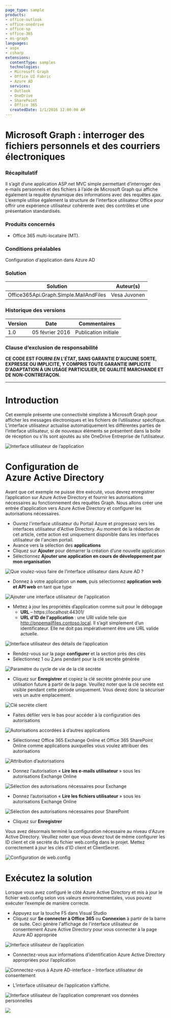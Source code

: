 ```yaml
---
page_type: sample
products:
- office-outlook
- office-onedrive
- office-sp
- office-365
- ms-graph
languages:
- aspx
- csharp
extensions:
  contentType: samples
  technologies:
  - Microsoft Graph
  - Office UI Fabric
  - Azure AD
  services:
  - Outlook
  - OneDrive
  - SharePoint
  - Office 365
  createdDate: 1/1/2016 12:00:00 AM
---
```

# Microsoft Graph : interroger des fichiers personnels et des courriers électroniques #

### Récapitulatif ###
Il s’agit d’une application ASP.net MVC simple permettant d’interroger des e-mails personnels et des fichiers à l’aide de Microsoft Graph qui affiche également la requête dynamique des informations avec des requêtes ajax. L’exemple utilise également la structure de l’interface utilisateur Office pour offrir une expérience utilisateur cohérente avec des contrôles et une présentation standardisés.

### Produits concernés ###
-  Office 365 multi-locataire (MT).

### Conditions préalables ###
Configuration d'application dans Azure AD

### Solution ###
Solution | Auteur(s)
---------|----------
Office365Api.Graph.Simple.MailAndFiles | Vesa Juvonen

### Historique des versions ###
Version | Date | Commentaires
---------| -----| --------
1.0 | 05 février 2016 | Publication initiale

### Clause d’exclusion de responsabilité ###
**CE CODE EST FOURNI *EN L’ÉTAT*, SANS GARANTIE D'AUCUNE SORTE, EXPRESSE OU IMPLICITE, Y COMPRIS TOUTE GARANTIE IMPLICITE D'ADAPTATION À UN USAGE PARTICULIER, DE QUALITÉ MARCHANDE ET DE NON-CONTREFAÇON.**

----------

# Introduction #
Cet exemple présente une connectivité simpliste à Microsoft Graph pour afficher les messages électroniques et les fichiers de l’utilisateur spécifique. L’interface utilisateur actualise automatiquement les différentes parties de l’interface utilisateur, si de nouveaux éléments se présentent dans la boîte de réception ou s'ils sont ajoutés au site OneDrive Entreprise de l’utilisateur.

![Interface utilisateur de l’application](http://i.imgur.com/Rt4d8Py.png)

# Configuration de Azure Active Directory #
Avant que cet exemple ne puisse être exécuté, vous devrez enregistrer l’application sur Azure Active Directory et fournir les autorisations nécessaires au fonctionnement des requêtes Graph. Nous allons créer une entrée d’application vers Azure Active Directory et configurer les autorisations nécessaires.

- Ouvrez l'interface utilisateur du Portail Azure et progressez vers les interfaces utilisateur d'Active Directory. Au moment de la rédaction de cet article, cette action est uniquement disponible dans les interfaces utilisateur de l'ancien portail.
- Avance vers la sélection des **applications**
- Cliquez sur **Ajouter** pour démarrer la création d’une nouvelle application
- Sélectionnez **Ajouter une application en cours de développement par mon organisation**

![Que voulez-vous faire de l’interface utilisateur dans Azure AD ?](http://i.imgur.com/dNtLtnl.png)

- Donnez à votre application un **nom**, puis sélectionnez **application web et API web** en tant que type

![Ajouter une interface utilisateur de l'application](http://i.imgur.com/BrxalG7.png)

- Mettez à jour les propriétés d’application comme suit pour le débogage
	- **URL** – https://localhost:44301/
	- **URL d’ID de l'application** : une URI valide telle que http://pnpemailfiles.contoso.local. Il s’agit simplement d’un identificateur. Elle ne doit pas impérativement être une URL valide actuelle.

![Interface utilisateur des détails de l’application](http://i.imgur.com/1IaNxLm.png)

- Rendez-vous sur la page **configurer** et la section près des clés
- Sélectionnez 1 ou 2‚ans pendant pour la clé secrète générée

![Paramètre du cycle de vie de la clé secrète](http://i.imgur.com/7kX396J.png)

- Cliquez sur **Enregistrer** et copiez la clé secrète générée pour une utilisation future à partir de la page. Veuillez noter que la clé secrète est visible pendant cette période uniquement. Vous devez donc la sécuriser vers un autre emplacement.

![Clé secrète client](http://i.imgur.com/5vnkkTA.png)

- Faites défiler vers le bas pour accéder à la configuration des autorisations

![Autorisations accordées à d’autres applications](http://i.imgur.com/tF4R75w.png)

- Sélectionnez Office 365 Exchange Online et Office 365 SharePoint Online comme applications auxquelles vous voulez attribuer des autorisations

![Attribution d’autorisations](http://i.imgur.com/XGOba3Y.png)

- Donnez l’autorisation « **Lire les e-mails utilisateur** » sous les autorisations Exchange Online

![Sélection des autorisations nécessaires pour Exchange](http://i.imgur.com/CyH9gg2.png)

- Donnez l’autorisation « **Lire les fichiers utilisateur** » sous les autorisations Exchange Online

![Sélection des autorisations nécessaires pour SharePoint](http://i.imgur.com/NSZiHsh.png)

- Cliquez sur **Enregistrer** 

Vous avez désormais terminé la configuration nécessaire au niveau d'Azure Active Directory. Veuillez noter que vous devez tout de même configurer les ID client et clé secrète du fichier web.config dans le projet. Mettez correctement à jour les clés d'ID client et ClientSecret.

![Configuration de web.config](http://i.imgur.com/pihBvR5.png)

# Exécutez la solution #
Lorsque vous avez configuré le côté Azure Active Directory et mis à jour le fichier web.config selon vos valeurs environnementales, vous pouvez exécuter l’exemple de manière correcte.

- Appuyez sur la touche F5 dans Visual Studio
- Cliquez sur **Se connecter à Office 365** ou **Connexion** à partir de la barre de suite. Ceci génère l'affichage de l'interface utilisateur de consentement Azure Active Directory pour vous connecter à la page Azure AD appropriée

![Interface utilisateur de l’application](http://i.imgur.com/YMCrG4O.png)

- Connectez-vous aux informations d’identification Azure Active Directory appropriées pour l’application

![Connectez-vous à Azure AD-interface – Interface utilisateur de consentement](http://i.imgur.com/gNz5Wgz.png)

- L’interface utilisateur de l’application s’affiche.

![Interface utilisateur de l’application comprenant vos données personnelles](http://i.imgur.com/Rt4d8Py.png)


<img src="https://telemetry.sharepointpnp.com/pnp/samples/MicrosoftGraph.Office365.Simple.MailAndFiles" />